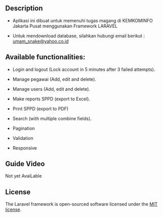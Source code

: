 ## Description
 + Aplikasi ini dibuat untuk memenuhi tugas magang di KEMKOMINFO Jakarta Pusat menggunakan Framework LARAVEL
 
 + Untuk mendownload database, silahkan hubungi email berikut : umam_snake@yahoo.co.id

## Available functionalities:

+ Login and logout (Lock account in 5 minutes after 3 failed attempts).

+ Manage pegawai (Add, edit and delete).

+ Manage users (Add, edit and delete).

+ Make reports SPPD (export to Excel).

+ Print SPPD (export to PDF)

+ Search (with multiple combine fields).

+ Pagination

+ Validation

+ Responsive

## Guide Video
Not yet AvaiLable


## License
The Laravel framework is open-sourced software licensed under the [MIT license](http://opensource.org/licenses/MIT).
